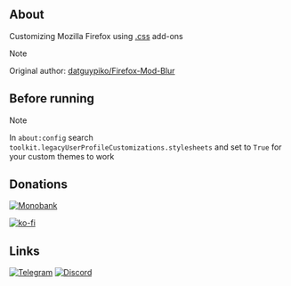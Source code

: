 ## About
Customizing Mozilla Firefox using [.css](https://github.com/lowl1f3/Firefox/tree/main/chrome) add-ons

> [!NOTE]
> Original author: [datguypiko/Firefox-Mod-Blur](https://github.com/datguypiko/Firefox-Mod-Blur)

## Before running

> [!NOTE]
> In `about:config` search `toolkit.legacyUserProfileCustomizations.stylesheets` and set to `True` for your custom themes to work

## Donations

[![Monobank](https://www.monobank.ua/resources/1.0.22.1-1684902721000/img/favicon/apple/apple-touch-icon-152x152.png)](https://send.monobank.ua/jar/2niEmTngoi)

[![ko-fi](https://www.ko-fi.com/img/githubbutton_sm.svg)](https://ko-fi.com/lowlife)

## Links

  [telegram-badge]: https://img.shields.io/badge/Telegram-blue?style=flat&logo=Telegram
  [telegram-pm]: https://t.me/lowlif3

  [discord-badge]: https://img.shields.io/badge/Discord-5865F2?style=flat&logo=discord&logoColor=white
  [discord-pm]: https://discord.com/users/330825971835863042
  [![Telegram][telegram-badge]][telegram-pm]
  [![Discord][discord-badge]][discord-pm]
